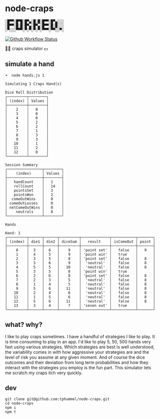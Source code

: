 # node-craps

```
░█▀▀░█▀█░█▀▄░█░█░█▀▀░█▀▄░░░
░█▀▀░█░█░█▀▄░█▀▄░█▀▀░█░█░░░
░▀░░░▀▀▀░▀░▀░▀░▀░▀▀▀░▀▀░░▀░
```

[![Github Workflow Status](https://github.com/tphummel/node-craps/actions/workflows/ci.yaml/badge.svg)](https://github.com/tphummel/node-craps/actions/workflows/ci.yaml)

🎲🎲 craps simulator 💵

## simulate a hand

```
➜  node hands.js 1

Simulating 1 Craps Hand(s)

Dice Roll Distribution
┌─────────┬────────┐
│ (index) │ Values │
├─────────┼────────┤
│    2    │   0    │
│    3    │   0    │
│    4    │   0    │
│    5    │   2    │
│    6    │   2    │
│    7    │   1    │
│    8    │   3    │
│    9    │   3    │
│   10    │   1    │
│   11    │   2    │
│   12    │   0    │
└─────────┴────────┘

Session Summary
┌────────────────┬────────┐
│    (index)     │ Values │
├────────────────┼────────┤
│   handCount    │   1    │
│   rollCount    │   14   │
│   pointsSet    │   3    │
│   pointsWon    │   2    │
│  comeOutWins   │   0    │
│ comeOutLosses  │   0    │
│ netComeOutWins │   0    │
│    neutrals    │   8    │
└────────────────┴────────┘

Hands

Hand: 1
┌─────────┬──────┬──────┬─────────┬─────────────┬───────────┬───────┐
│ (index) │ die1 │ die2 │ diceSum │   result    │ isComeOut │ point │
├─────────┼──────┼──────┼─────────┼─────────────┼───────────┼───────┤
│    0    │  3   │  6   │    9    │ 'point set' │   false   │   9   │
│    1    │  4   │  5   │    9    │ 'point win' │   true    │       │
│    2    │  3   │  5   │    8    │ 'point set' │   false   │   8   │
│    3    │  3   │  6   │    9    │  'neutral'  │   false   │   8   │
│    4    │  5   │  5   │   10    │  'neutral'  │   false   │   8   │
│    5    │  3   │  5   │    8    │ 'point win' │   true    │       │
│    6    │  2   │  6   │    8    │ 'point set' │   false   │   8   │
│    7    │  2   │  3   │    5    │  'neutral'  │   false   │   8   │
│    8    │  1   │  4   │    5    │  'neutral'  │   false   │   8   │
│    9    │  5   │  6   │   11    │  'neutral'  │   false   │   8   │
│   10    │  2   │  4   │    6    │  'neutral'  │   false   │   8   │
│   11    │  1   │  5   │    6    │  'neutral'  │   false   │   8   │
│   12    │  5   │  6   │   11    │  'neutral'  │   false   │   8   │
│   13    │  3   │  4   │    7    │ 'seven out' │   true    │       │
└─────────┴──────┴──────┴─────────┴─────────────┴───────────┴───────┘
```

## what? why?

I like to play craps sometimes. I have a handful of strategies I like to play. It is time consuming to play in an app. I'd like to play 5, 50, 500 hands very fast using various strategies. Which strategies are best is well understood, the variability comes in with how aggressive your strategies are and the level of risk you assume at any given moment. And of course the dice outcomes and their deviation from long term probabilities and how they interact with the strategies you employ is the fun part. This simulator lets me scratch my craps itch very quickly.  


## dev

```
git clone git@github.com:tphummel/node-craps.git
cd node-craps
npm i
npm t
```
